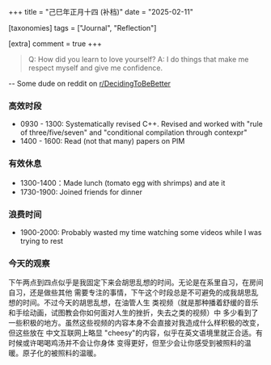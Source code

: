 +++
title = "己巳年正月十四 (补档)"
date = "2025-02-11"

[taxonomies]
tags = ["Journal", "Reflection"]

[extra]
comment = true
+++

> Q: How did you learn to love yourself?
> A: I do things that make me respect myself and give me confidence.

-- Some dude on reddit on [r/DecidingToBeBetter](https://www.reddit.com/r/DecidingToBeBetter/)

### 高效时段
- 0930 - 1300: Systematically revised C++. Revised and worked with "rule of three/five/seven" and "conditional compilation through contexpr"
- 1400 - 1600: Read (not that many) papers on PIM

### 有效休息
- 1300-1400：Made lunch (tomato egg with shrimps) and ate it
- 1730-1900: Joined friends for dinner

### 浪费时间
- 1900-2000: Probably wasted my time watching some videos while I was trying to rest

### 今天的观察

下午两点到四点似乎是我固定下来会胡思乱想的时间。无论是在系里自习，在房间自习，还是做些其他
需要专注的事情，下午这个时段总是不可避免的成我胡思乱想的时间。不过今天的胡思乱想，在油管人生
类视频（就是那种播着舒缓的音乐和手绘动画，试图教会你如何面对人生的挫折，失去之类的视频）中
多少看到了一些积极的地方。虽然这些视频的内容本身不会直接对我造成什么样积极的改变，但这些放在
中文互联网上略显 "cheesy"的内容，似乎在英文语境里就正合适。有时候或许喝喝鸡汤并不会让你身体
变得更好，但至少会让你感受到被照料的温暖。原子化的被照料的温暖。

